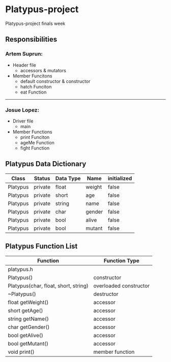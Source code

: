 # Platypus-project
Platypus-project finals week

## Responsibilities
### Artem Suprun:
- Header file
  - accessors & mutators
- Member Funcitons
  - default constructor & constructor
  - hatch Funciton
  - eat Function
<hr />

### Josue Lopez:
- Driver file
  - main
- Member Functions
  - print Funciton
  - ageMe Function
  - fight Function

## Platypus Data Dictionary
| Class | Status | Data Type | Name | initialized |
| --- | --- | --- | --- | --- | 
| Platypus | private | float | weight | false |
| Platypus | private | short | age | false |
| Platypus | private | string | name | false |
| Platypus | private | char | gender | false |
| Platypus | private | bool | alive | false |
| Platypus | private | bool | mutant | false |

## Platypus Function List
| Function | Function Type |
| --- | --- |
| platypus.h |
| Platypus() | constructor |
| Platypus(char, float, short, string) | overloaded constructor |
| ~Platypus() | destructor |
| float getWeight() | accessor |
| short getAge() | accessor |
| string getName() | accessor |
| char getGender() | accessor |
| bool getAlive() | accessor |
| bool getMutant() | accessor |
| void print() | member function |
